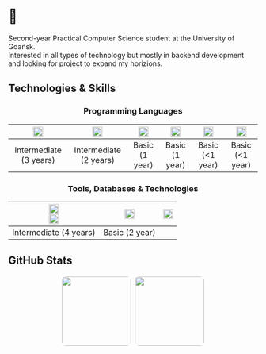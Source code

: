 # 👋

Second-year Practical Computer Science student at the University of Gdańsk.</br>Interested in all types of technology but mostly in backend development and looking for project to expand my horizions.

## Technologies & Skills  

### <div align="center">**Programming Languages**<div>

<div align="center">
  
| <div align="center"><img height="20" src="https://camo.githubusercontent.com/b14047b021edee959c4af8bbd851718afd9dc859cd8656b60cb90010340de735/68747470733a2f2f696d672e736869656c64732e696f2f62616467652f507974686f6e2d2532333337373641422e7376673f7374796c653d666c6174266c6f676f3d707974686f6e266c6f676f436f6c6f723d7768697465"></div> | <div align="center"><img height="20" src="https://camo.githubusercontent.com/325c934ab61059e9ccace904e7a8a56e58d588eae276444db4aaee98c1866654/68747470733a2f2f696d672e736869656c64732e696f2f62616467652f4a6176615363726970742d2532334637444631452e7376673f7374796c653d666c6174266c6f676f3d6a617661736372697074266c6f676f436f6c6f723d626c61636b"></div> | <div align="center"><img height="20" src="https://camo.githubusercontent.com/4b24755a96dd266e306b1476b5b7a6a211cba0fe5a34d95caac7e50e98c28431/68747470733a2f2f696d672e736869656c64732e696f2f62616467652f432b2b2d2532333030353939432e7376673f7374796c653d666c6174266c6f676f3d63253242253242266c6f676f436f6c6f723d7768697465"></div> | <div align="center"><img height="20" src="https://camo.githubusercontent.com/fb4343997d15850052aadfc0364b9e9bd0f35a82509ad2d6baf64d86efa850e1/68747470733a2f2f696d672e736869656c64732e696f2f62616467652f4a6176612d2532334544384230302e7376673f7374796c653d666c6174266c6f676f3d6a617661266c6f676f436f6c6f723d7768697465"></div> | <div align="center"><img height="20" src="https://camo.githubusercontent.com/def859c7c416c9871ea83c0cf62caa685d9c9f81eed00ca5569ee19371f099e2/68747470733a2f2f696d672e736869656c64732e696f2f62616467652f476f2d2532333030414444382e7376673f7374796c653d666c6174266c6f676f3d676f266c6f676f436f6c6f723d7768697465"></div> | <div align="center"><img height="20" src="https://camo.githubusercontent.com/2fbcd1252a7e38b7175cd215fa5a5343b356f87d80d80bb61a23816ce897e4e0/68747470733a2f2f696d672e736869656c64732e696f2f62616467652f5363616c612d2532334443333232462e7376673f7374796c653d666c6174266c6f676f3d7363616c61266c6f676f436f6c6f723d7768697465"></div> |
|------------|------------|------------|------------|------------|------------|
| <div align="center">Intermediate (3 years)</div>  | <div align="center">Intermediate (2 years)</div>  | <div align="center">Basic (1 year)</div>  | <div align="center">Basic (1 year)</div>  | <div align="center">Basic (&lt;1 year)</div>  | <div align="center">Basic (&lt;1 year)</div>  |

</div>

### <div align="center">**Tools, Databases & Technologies**</div>

<div align="center">

| <div align="center"><img height="20" src="https://camo.githubusercontent.com/9c5bb04c0528e485bbc26146e50c477dd4ae978a95e8b024f5edd2e14e1b5b02/68747470733a2f2f696d672e736869656c64732e696f2f62616467652f48544d4c352d2532334533344632362e7376673f7374796c653d666c6174266c6f676f3d68746d6c35266c6f676f436f6c6f723d7768697465"></div> <div align="center"><img height="20" src="https://camo.githubusercontent.com/b3cc2da9351159c65405c9eb1a1aca172e851da6e85d05008d6d7244d675318b/68747470733a2f2f696d672e736869656c64732e696f2f62616467652f534353532d2532334343363639392e7376673f7374796c653d666c6174266c6f676f3d73617373266c6f676f436f6c6f723d7768697465"></div> | <div align="center"><img height="20" src="https://camo.githubusercontent.com/97d231a6e2374947183ff5d167c42754fd2b4687335e204ca6188cf102f8c6b0/68747470733a2f2f696d672e736869656c64732e696f2f62616467652f506f737467726553514c2d2532333333363739312e7376673f7374796c653d666c6174266c6f676f3d706f737467726573716c266c6f676f436f6c6f723d7768697465"></div> | <div align="center"><img height="20" src="https://img.shields.io/badge/Git-F05032?style=for-the-badge&logo=git&logoColor=white"></div> |
|-------------|------------|------|
| <div align="center">Intermediate (4 years)</div> | <div align="center">Basic (2 year)</div> | |

</div>

## GitHub Stats

<div align="center">
  <img height="140em" src="https://github-readme-stats.vercel.app/api?username=jankotanime&show_icons=true&hide_border=true&count_private=true&hide=prs&theme=merko" style="border: 2px solid white; border-radius: 10px;" />
  <img height="140em" src="https://github-readme-stats.vercel.app/api/top-langs/?username=jankotanime&layout=compact&hide_border=true&theme=merko" style="border: 2px solid white; border-radius: 10px;" />
</div>

